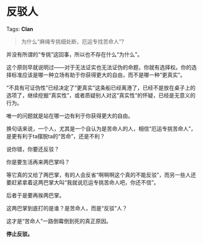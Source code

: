 # 反驳人

Tags: **Clan**

> 为什么“麻绳专挑细处断，厄运专找苦命人”?



并没有所谓的“专挑”这回事，所以也不存在什么“为什么”。

这个原则早就说明过——对于无法证实也无法证伪的命题，你就有选择权。你的选择标准应该是哪一种立场有助于你获得更大的自由，而不是哪一种“更真实”。

“不具有可证伪性”已经决定了“更真实”这条船已经离港了，已经不是放在桌子上的选项了，继续挖掘“真实性”，或者质疑别人对这“真实性“的怀疑，已经是无意义的行为。

唯一的问题就是站在哪一边有利于你获得更大的自由。

换句话来说，一个人，尤其是一个自认为是苦命人的人，相信“厄运专挑苦命人”，是更有利于ta摆脱ta的“苦命”，还是不利？

说你错，你要还反驳？

你是要生活再来两巴掌吗？

等它真的又给了两巴掌，有的人会反省“啊啊啊这个真的不能反驳”，而另一些人还要赶紧拿着这两巴掌大叫“我就说厄运专挑苦命人吧，你还不信”。

后者于是要再挨两巴掌。

这两巴掌到底打的是谁？是苦命人，而是“反驳”人？

这才是“苦命人”一路倒霉倒到死的真正原因。

**停止反驳。**



